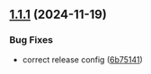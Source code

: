 ## [1.1.1](https://github.com/vozzen/inisync/compare/v1.1.0...v1.1.1) (2024-11-19)


### Bug Fixes

* correct release config ([6b75141](https://github.com/vozzen/inisync/commit/6b75141a5f7bb15ed9b708458c04bd09b8b4a1da))
